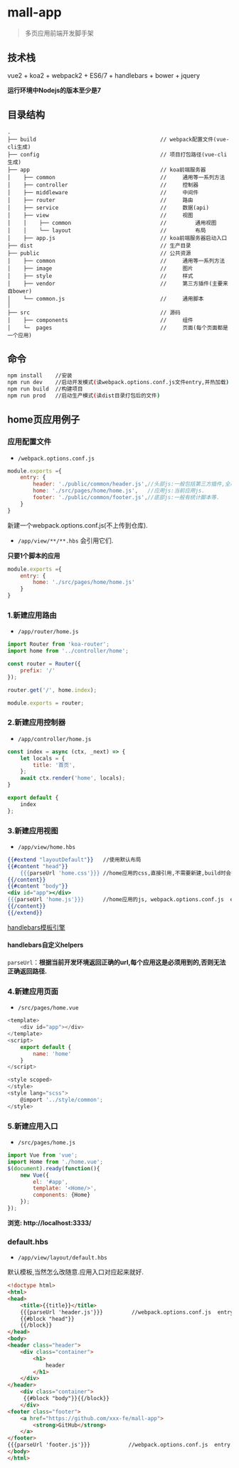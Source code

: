 # mall-app

> 多页应用前端开发脚手架


## 技术栈
vue2 + koa2 + webpack2 + ES6/7 + handlebars + bower + jquery

**运行环境中Nodejs的版本至少是7**


## 目录结构
```text
.
├── build                                       // webpack配置文件(vue-cli生成)
├── config                                      // 项目打包路径(vue-cli生成)
├── app                                         // koa前端服务器
│    ├── common                                 //     通用等一系列方法
│    ├── controller                             //     控制器
│    ├── middleware                             //     中间件
│    ├── router                                 //     路由
│    ├── service                                //     数据(api)
│    ├── view                                   //     视图
│    │    ├── common                            //         通用视图
│    │    └── layout                            //         布局
│    ├── app.js                                 // koa前端服务器启动入口
├── dist                                        // 生产目录
├── public                                      // 公共资源
│    ├── common                                 //     通用等一系列方法
│    ├── image                                  //     图片
│    ├── style                                  //     样式
│    ├── vendor                                 //     第三方插件(主要来自bower)
│    └── common.js                              //     通用脚本
│                    
├── src                                         // 源码
│    ├── components                             //     组件
│    └─  pages                                  //     页面(每个页面都是一个应用)

```

## 命令
``` bash
npm install    //安装
npm run dev    //启动开发模式(读webpack.options.conf.js文件entry,并热加载)
npm run build  //构建项目
npm run prod   //启动生产模式(读dist目录打包后的文件)
```

## home页应用例子

### 应用配置文件 
* ```/webpack.options.conf.js```

```javascript
module.exports ={
    entry: {
        header: './public/common/header.js',//头部js:一般包括第三方插件,全局通用函数等.(所有应用共享)
        home: './src/pages/home/home.js',   //应用js:当前应用js.
        footer: './public/common/footer.js',//底部js:一般有统计脚本等.               (所有应用共享)
    }
}
```
新建一个webpack.options.conf.js(不上传到仓库).
* ```/app/view/**/**.hbs```  会引用它们.

**只要1个脚本的应用**
```javascript
module.exports ={
    entry: {
        home: './src/pages/home/home.js'
    }
}
```



### 1.新建应用路由
* ```/app/router/home.js``` 
```javascript
import Router from 'koa-router';
import home from '../controller/home';

const router = Router({
    prefix: '/'
});

router.get('/', home.index);

module.exports = router;
```

### 2.新建应用控制器
* ```/app/controller/home.js``` 
```javascript
const index = async (ctx, _next) => {
    let locals = {
        title: '首页',
    };
    await ctx.render('home', locals);
}

export default {
    index
};
```

### 3.新建应用视图
* ```/app/view/home.hbs``` 
```handlebars
{{#extend "layoutDefault"}}   //使用默认布局
{{#content "head"}}
    {{{parseUrl 'home.css'}}} //home应用的css,直接引用,不需要新建,build时会抽取vue的style成独立的文件.否则生产模式看不到样式.
{{/content}}
{{#content "body"}}
<div id="app"></div>
{{{parseUrl 'home.js'}}}      //home应用的js, webpack.options.conf.js  entry.home
{{/content}}
{{/extend}}
```
[handlebars模板引擎](https://github.com/wycats/handlebars.js)

#### handlebars自定义helpers

`parseUrl`：**根据当前开发环境返回正确的url,每个应用这是必须用到的,否则无法正确返回路径.**


### 4.新建应用页面
* ```/src/pages/home.vue``` 
```javascript
<template>
    <div id="app"></div>
</template>
<script>
    export default {
        name: 'home'
    }
</script>

<style scoped>
</style>
<style lang="scss">
    @import '../style/common';
</style>
```

### 5.新建应用入口
* ```/src/pages/home.js``` 
```javascript
import Vue from 'vue';
import Home from './home.vue';
$(document).ready(function(){
    new Vue({
        el: '#app',
        template: '<Home/>',
        components: {Home}
    });
});
```
**浏览: http://localhost:3333/**

### default.hbs
* ```/app/view/layout/default.hbs```     

默认模板,当然怎么改随意.应用入口对应起来就好.
 
```html
<!doctype html>
<html>
<head>
    <title>{{title}}</title>
    {{{parseUrl 'header.js'}}}         //webpack.options.conf.js  entry.header
    {{#block "head"}}
    {{/block}}
</head>
<body>
<header class="header">
    <div class="container">
        <h1>
            header
        </h1>
    </div>
</header>
    <div class="container">
     {{#block "body"}}{{/block}}      
    </div>
<footer class="footer">
    <a href="https://github.com/xxx-fe/mall-app">
        <strong>GitHub</strong>
    </a>
</footer>
{{{parseUrl 'footer.js'}}}            //webpack.options.conf.js  entry.footer
</body>
</html>
```
